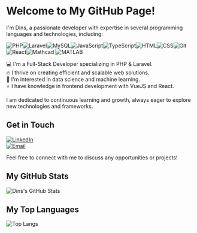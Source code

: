 # Welcome to My GitHub Page!

I'm Dins, a passionate developer with expertise in several programming languages and technologies, including:

![PHP](https://img.shields.io/badge/PHP-777BB4?style=flat-square&logo=php&logoColor=white)![Laravel](https://img.shields.io/badge/Laravel-FF2D20?style=flat-square&logo=laravel&logoColor=white)![MySQL](https://img.shields.io/badge/MySQL-4479A1?style=flat-square&logo=mysql&logoColor=white)![JavaScript](https://img.shields.io/badge/JavaScript-F7DF1E?style=flat-square&logo=javascript&logoColor=black)![TypeScript](https://img.shields.io/badge/TypeScript-007ACC?style=flat-square&logo=typescript&logoColor=white)![HTML](https://img.shields.io/badge/HTML-E34F26?style=flat-square&logo=html5&logoColor=white)![CSS](https://img.shields.io/badge/CSS-1572B6?style=flat-square&logo=css3&logoColor=white)![Git](https://img.shields.io/badge/Git-F05032?style=flat-square&logo=git&logoColor=white)![React](https://img.shields.io/badge/React-61DAFB?style=flat-square&logo=react&logoColor=black)![Mathcad](https://img.shields.io/badge/Mathcad-8E8E8E?style=flat-square&logo=mathcad&logoColor=white) ![MATLAB](https://img.shields.io/badge/MATLAB-0076A8?style=flat-square&logo=mathworks&logoColor=white)

💻 I'm a Full-Stack Developer specializing in PHP & Laravel.  
🔥 I thrive on creating efficient and scalable web solutions.  
🤖 I'm interested in data science and machine learning.  
⭐️ I have knowledge in frontend development with VueJS and React.

I am dedicated to continuous learning and growth, always eager to explore new technologies and frameworks.

## Get in Touch
[![LinkedIn](https://img.shields.io/badge/LinkedIn-0077B5?style=flat-square&logo=linkedin&logoColor=white)](https://www.linkedin.com/in/dinsvasijevs)  
[![Email](https://img.shields.io/badge/Email-d14836?style=flat-square&logo=gmail&logoColor=white)](mailto:dinaex13@gmail.com)

Feel free to connect with me to discuss any opportunities or projects!

## My GitHub Stats
![Dins's GitHub Stats](https://github-readme-stats.vercel.app/api?username=dinsvasijevs&show_icons=true&theme=radical)

## My Top Languages
![Top Langs](https://github-readme-stats.vercel.app/api/top-langs/?username=dinsvasijevs&layout=compact&theme=radical)

